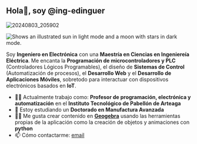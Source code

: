 ## Hola👋, soy @ing-edinguer
![20240803_205902](https://github.com/user-attachments/assets/e8517c49-c678-4716-a401-821505e819cf)

<picture>
  <source media="(prefers-color-scheme: dark)" srcset="https://user-images.githubusercontent.com/25423296/163456776-7f95b81a-f1ed-45f7-b7ab-8fa810d529fa.png">
  <source media="(prefers-color-scheme: light)" srcset="https://user-images.githubusercontent.com/25423296/163456779-a8556205-d0a5-45e2-ac17-42d089e3c3f8.png">
  <img alt="Shows an illustrated sun in light mode and a moon with stars in dark mode." src="https://user-images.githubusercontent.com/25423296/163456779-a8556205-d0a5-45e2-ac17-42d089e3c3f8.png">
</picture>

Soy **Ingeniero en Electrónica** con una **Maestría en Ciencias en Ingeniereía Eléctrica**. Me encanta la **Programación de microcontroladores y PLC** (Controladores Lógicos Programables), el diseño de **Sistemas de Control** (Automatización de procesos), el **Desarrollo Web** y el **Desarrollo de Aplicaciones Móviles**, sobretodo para interactuar con dispositivos electrónicos basados en **IoT**.

- 👨‍🚀 Actualmente trabajo como: **Profesor de programación, electrónica y automatización** en el **Instituto Tecnológico de Pabellón de Arteaga** 
- 🌱 Estoy estudiando un **Doctorado en Manufactura Avanzada**
- 👨‍💻 Me gusta crear contenido en **[Geogebra](https://www.geogebra.org/)** usando las herramientas propias de la aplicación como la creación de objetos y animaciones con **python**
- 📫 Cómo contactarme: [email](mailto:edinguer.va@pabellon.tecnm.mx)


<!--
**ing-edinguer/ing-edinguer** is a ✨ _special_ ✨ repository because its `README.md` (this file) appears on your GitHub profile.

Here are some ideas to get you started:

- 🔭 I’m currently working on ...
- 🌱 I’m currently learning ...
- 👯 I’m looking to collaborate on ...
- 🤔 I’m looking for help with ...
- 💬 Ask me about ...
- 📫 How to reach me: ...
- 😄 Pronouns: ...
- ⚡ Fun fact: ...
-->
